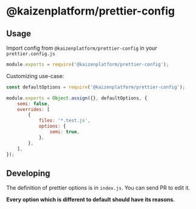 # @kaizenplatform/prettier-config

## Usage

Import config from `@kaizenplatform/prettier-config` in your `prettier.config.js`

```js
module.exports = require('@kaizenplatform/prettier-config');
```

Customizing use-case:

```js
const defaultOptions = require('@kaizenplatform/prettier-config');

module.exports = Object.assign({}, defaultOptions, {
    semi: false,
    overrides: [
        {
            files: '*.test.js',
            options: {
                semi: true,
            },
        },
    ],
});
```

## Developing

The definition of prettier options is in `index.js`. You can send PR to edit it.

**Every option which is different to default should have its reasons.**
